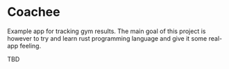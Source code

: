 # Coachee

Example app for tracking gym results.
The main goal of this project is however to try and learn rust programming language and give it some real-app feeling.

TBD